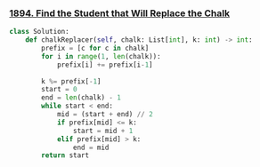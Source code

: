 ### [1894. Find the Student that Will Replace the Chalk](https://leetcode.com/problems/find-the-student-that-will-replace-the-chalk/description/)

```python
class Solution:
    def chalkReplacer(self, chalk: List[int], k: int) -> int:
        prefix = [c for c in chalk]
        for i in range(1, len(chalk)):
            prefix[i] += prefix[i-1]
        
        k %= prefix[-1]
        start = 0
        end = len(chalk) - 1
        while start < end:
            mid = (start + end) // 2
            if prefix[mid] <= k:
                start = mid + 1
            elif prefix[mid] > k:
                end = mid
        return start

```

